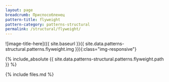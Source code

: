 ```yaml
---
layout: page
breadcrumb: Приспособленец
pattern-title: flyweight
pattern-category: patterns-structural
permalink: /structural/flyweight/
---
```

![image-title-here]({{ site.baseurl }}{{ site.data.patterns-structural.patterns.flyweight.img }}){:class="img-responsive"}

{% include_absolute {{ site.data.patterns-structural.patterns.flyweight.path }} %}

{% include files.md %}
